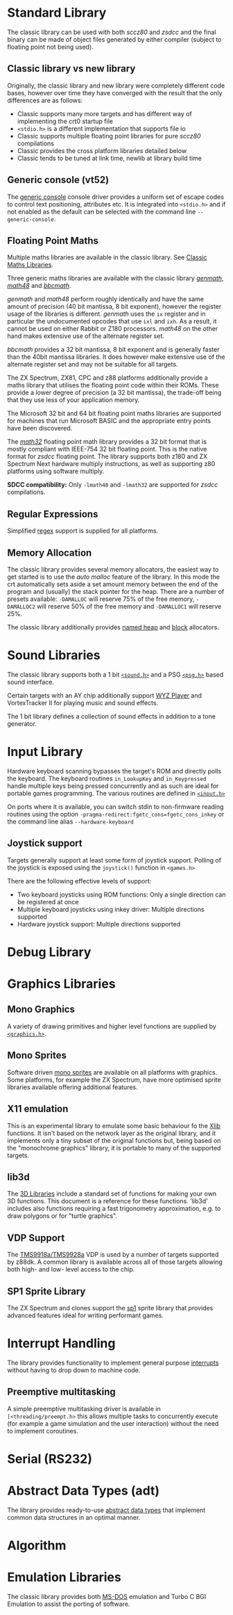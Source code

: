 

# Standard Library

The classic library can be used with both _sccz80_ and _zsdcc_ and the final binary can be made of object files generated by either compiler (subject to floating point not being used).

## Classic library vs new library

Originally, the classic library and new library were completely different code bases, however over time they have converged with the result that the only differences are as follows:

* Classic supports many more targets and has different way of implementing the crt0 startup file
* `<stdio.h>` is a different implementation that supports file io
* Classic supports multiple floating point libraries for pure _sccz80_ compilations
* Classic provides the cross platform libraries detailed below
* Classic tends to be tuned at link time, newlib at library build time

## Generic console (vt52)

The [generic console](Classic-GenericConsole) console driver provides a uniform set of escape codes to control text positioning, attributes etc. It is integrated into `<stdio.h>` and if not enabled as the default can be selected with the command line `--generic-console`.


## Floating Point Maths

Multiple maths libraries are available in the classic library. See [Classic Maths Libraries](https://github.com/z88dk/z88dk/wiki/Classic--Maths-Libraries).

Three generic maths libraries are available with the classic library [_genmath_](https://github.com/z88dk/z88dk/tree/master/libsrc/math/genmath), [_math48_](https://github.com/z88dk/z88dk/tree/master/libsrc/_DEVELOPMENT/math/float) and [_bbcmath_](https://github.com/z88dk/z88dk/tree/master/libsrc/math/bbcmath).

_genmath_ and _math48_ perform roughly identically and have the same amount of precision (40 bit mantissa, 8 bit exponent), however the register usage of the libraries is different. _genmath_ uses the `ix` register and in particular the undocumented opcodes that use `ixl` and `ixh`. As a result, it cannot be used on either
Rabbit or Z180 processors. _math48_ on the other hand makes extensive use of the alternate register set.

_bbcmath_ provides a 32 bit mantissa, 8 bit exponent and is generally faster than the 40bit mantissa libraries. It does however make extensive use of the alternate register set and may not be suitable for all targets.

The ZX Spectrum, ZX81, CPC and z88 platforms additionally provide a maths library that utilises the floating point code within their ROMs. These provide a lower degree of precision (a 32 bit mantissa), the trade-off being that they use less of your application memory.

The Microsoft 32 bit and 64 bit floating point maths libraries are supported for machines that run Microsoft BASIC and the appropriate entry points have been discovered.

The [_math32_](https://github.com/z88dk/z88dk/tree/master/libsrc/_DEVELOPMENT/math/float/math32) floating point math library provides a 32 bit format that is mostly compliant with IEEE-754 32 bit floating point. This is the native format for _zsdcc_ floating point. The library supports both z180 and ZX Spectrum Next hardware multiply instructions, as well as supporting z80 platforms using software multiply.

**SDCC compatibility:** Only `-lmath48` and `-lmath32` are supported for _zsdcc_ compilations.


## Regular Expressions

Simplified [regex](https://github.com/z88dk/z88dk/tree/master/include/regex.h) support is supplied for all platforms.

## Memory Allocation

The classic library provides several memory allocators, the easiest way to get started is to use the _auto malloc_ feature of the library. In this mode the crt automatically sets aside a set amount memory between the end of the program and (usually) the stack pointer for the heap. There are a number of presets available: `-DAMALLOC` will reserve 75% of the free memory, `-DAMALLOC2` will reserve 50% of the free memory and `-DAMALLOC1` will reserve 25%.

The classic library additionally provides [named heap](Classic-allocation) and [block](Classic-allocation) allocators.


# Sound Libraries

The classic library supports both a 1 bit [`<sound.h>`](Classic-1-bit-sound) and a PSG [`<psg.h>`](Classic---PSG-Library) based sound interface. 

Certain targets with an AY chip additionally support [WYZ Player](Classic-WYZ-Player) and VortexTracker II for playing music and sound effects.

The 1 bit library defines a collection of sound effects in addition to a tone generator.

# Input Library

Hardware keyboard scanning bypasses the target's ROM and directly polls the keyboard. The keyboard routines `in_LookupKey` and `in_Keypressed` handle multiple keys being pressed concurrently and as such are ideal for portable games programming. The various routines are defined in [`<input.h>`](Classic---Input-library)

On ports where it is available, you can switch stdin to non-firmware reading routines using the option `-pragma-redirect:fgetc_cons=fgetc_cons_inkey` or the command line alias `--hardware-keyboard`

## Joystick support

Targets generally support at least some form of joystick support. Polling of the joystick is exposed using the `joystick()` function in `<games.h>`

There are the following effective levels of support:

* Two keyboard joysticks using ROM functions: Only a single direction can be registered at once
* Multiple keyboard joysticks using inkey driver: Multiple directions supported
* Hardware joystick support: Multiple directions supported

# Debug Library

# Graphics Libraries

## Mono Graphics

A variety of drawing primitives and higher level functions are supplied by [`<graphics.h>`](Classic-Monochrome-Graphics). 

## Mono Sprites

Software driven [mono sprites](monosprites.md) are available on all platforms with graphics. Some platforms, for example the ZX Spectrum, have
more optimised sprite libraries available offering additional features.

## X11 emulation

This is an experimental library to emulate some basic behaviour fo the [Xlib](xlib) functions.
It isn't based on the network layer as the original library, and it implements only a tiny subset of the original functions but, being based on the "monochrome graphics" library, it is portable to many of the supported targets.

## lib3d

The [3D Libraries](lib3d) include a standard set of functions for making your own 3D functions. This document is a reference for these functions.
'lib3d' includes also functions requiring a fast trigonometry approximation, e.g. to draw polygons or for "turtle graphics".

## VDP Support

The [TMS9918a/TMS9928a](Classic-TMS9918) VDP is used by a number of targets supported by z88dk. A common library is available across all of those targets allowing both high- and low- level access to the chip.


## SP1 Sprite Library

The ZX Spectrum and clones support the [sp1](sp1) sprite library that provides advanced features ideal for writing performant games.

# Interrupt Handling

The library provides functionality to implement general purpose [interrupts](interrupts) without having to drop down to machine code.

## Preemptive multitasking

A simple preemptive multitasking driver is available in `[<threading/preempt.h>` this allows multiple tasks to concurrently execute (for example
a game simulation and the user interaction) without the need to implement coroutines.


# Serial (RS232)



# Abstract Data Types (adt)

The library provides ready-to-use [abstract data types](Classic-adt) that implement common data structures in an optimal manner.

# Algorithm


# Emulation Libraries

The classic library provides both [MS-DOS](Classic-conio) emulation and Turbo C BGI Emulation to assist the porting of software.